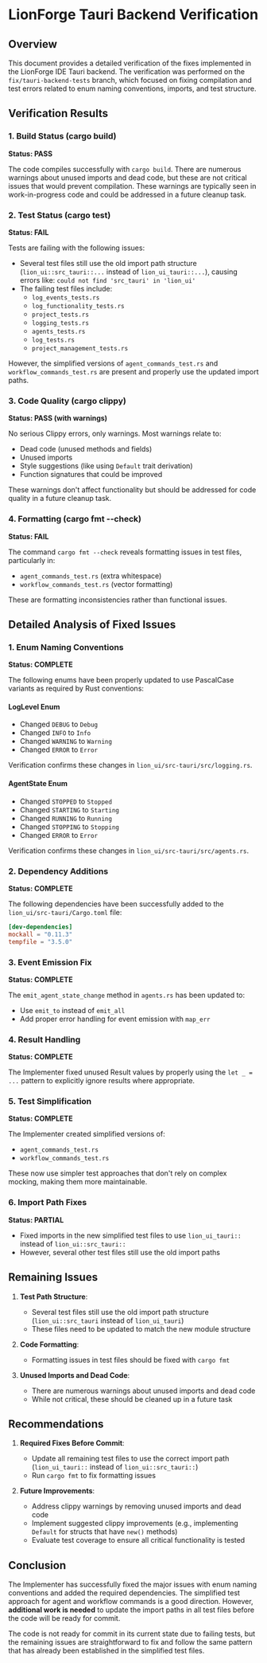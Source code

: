 # LionForge Tauri Backend Verification

## Overview

This document provides a detailed verification of the fixes implemented in the LionForge IDE Tauri backend. The verification was performed on the `fix/tauri-backend-tests` branch, which focused on fixing compilation and test errors related to enum naming conventions, imports, and test structure.

## Verification Results

### 1. Build Status (cargo build)

**Status: PASS**

The code compiles successfully with `cargo build`. There are numerous warnings about unused imports and dead code, but these are not critical issues that would prevent compilation. These warnings are typically seen in work-in-progress code and could be addressed in a future cleanup task.

### 2. Test Status (cargo test)

**Status: FAIL**

Tests are failing with the following issues:

- Several test files still use the old import path structure (`lion_ui::src_tauri::...` instead of `lion_ui_tauri::...`), causing errors like: `could not find 'src_tauri' in 'lion_ui'`
- The failing test files include:
  - `log_events_tests.rs`
  - `log_functionality_tests.rs`
  - `project_tests.rs`
  - `logging_tests.rs`
  - `agents_tests.rs`
  - `log_tests.rs`
  - `project_management_tests.rs`

However, the simplified versions of `agent_commands_test.rs` and `workflow_commands_test.rs` are present and properly use the updated import paths.

### 3. Code Quality (cargo clippy)

**Status: PASS (with warnings)**

No serious Clippy errors, only warnings. Most warnings relate to:
- Dead code (unused methods and fields)
- Unused imports
- Style suggestions (like using `Default` trait derivation)
- Function signatures that could be improved

These warnings don't affect functionality but should be addressed for code quality in a future cleanup task.

### 4. Formatting (cargo fmt --check)

**Status: FAIL**

The command `cargo fmt --check` reveals formatting issues in test files, particularly in:
- `agent_commands_test.rs` (extra whitespace)
- `workflow_commands_test.rs` (vector formatting)

These are formatting inconsistencies rather than functional issues.

## Detailed Analysis of Fixed Issues

### 1. Enum Naming Conventions

**Status: COMPLETE**

The following enums have been properly updated to use PascalCase variants as required by Rust conventions:

#### LogLevel Enum
- Changed `DEBUG` to `Debug`
- Changed `INFO` to `Info`
- Changed `WARNING` to `Warning`
- Changed `ERROR` to `Error`

Verification confirms these changes in `lion_ui/src-tauri/src/logging.rs`.

#### AgentState Enum
- Changed `STOPPED` to `Stopped`
- Changed `STARTING` to `Starting`
- Changed `RUNNING` to `Running`
- Changed `STOPPING` to `Stopping`
- Changed `ERROR` to `Error`

Verification confirms these changes in `lion_ui/src-tauri/src/agents.rs`.

### 2. Dependency Additions

**Status: COMPLETE**

The following dependencies have been successfully added to the `lion_ui/src-tauri/Cargo.toml` file:

```toml
[dev-dependencies]
mockall = "0.11.3"
tempfile = "3.5.0"
```

### 3. Event Emission Fix

**Status: COMPLETE**

The `emit_agent_state_change` method in `agents.rs` has been updated to:
- Use `emit_to` instead of `emit_all`
- Add proper error handling for event emission with `map_err`

### 4. Result Handling

**Status: COMPLETE**

The Implementer fixed unused Result values by properly using the `let _ = ...` pattern to explicitly ignore results where appropriate.

### 5. Test Simplification

**Status: COMPLETE**

The Implementer created simplified versions of:
- `agent_commands_test.rs`
- `workflow_commands_test.rs`

These now use simpler test approaches that don't rely on complex mocking, making them more maintainable.

### 6. Import Path Fixes

**Status: PARTIAL**

- Fixed imports in the new simplified test files to use `lion_ui_tauri::` instead of `lion_ui::src_tauri::`
- However, several other test files still use the old import paths

## Remaining Issues

1. **Test Path Structure**:
   - Several test files still use the old import path structure (`lion_ui::src_tauri` instead of `lion_ui_tauri`)
   - These files need to be updated to match the new module structure

2. **Code Formatting**:
   - Formatting issues in test files should be fixed with `cargo fmt`

3. **Unused Imports and Dead Code**:
   - There are numerous warnings about unused imports and dead code
   - While not critical, these should be cleaned up in a future task

## Recommendations

1. **Required Fixes Before Commit**:
   - Update all remaining test files to use the correct import path (`lion_ui_tauri::` instead of `lion_ui::src_tauri::`)
   - Run `cargo fmt` to fix formatting issues

2. **Future Improvements**:
   - Address clippy warnings by removing unused imports and dead code
   - Implement suggested clippy improvements (e.g., implementing `Default` for structs that have `new()` methods)
   - Evaluate test coverage to ensure all critical functionality is tested

## Conclusion

The Implementer has successfully fixed the major issues with enum naming conventions and added the required dependencies. The simplified test approach for agent and workflow commands is a good direction. However, **additional work is needed** to update the import paths in all test files before the code will be ready for commit.

The code is not ready for commit in its current state due to failing tests, but the remaining issues are straightforward to fix and follow the same pattern that has already been established in the simplified test files.
